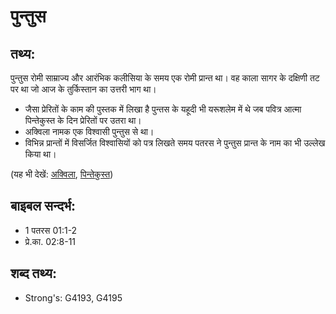 # पुन्तुस #

## तथ्य: ##

पुन्तुस रोमी साम्राज्य और आरंभिक कलीसिया के समय एक रोमी प्रान्त था। वह काला सागर के दक्षिणी तट पर था जो आज के तुर्किस्तान का उत्तरी भाग था।

* जैसा प्रेरितों के काम की पुस्तक में लिखा है पुन्तस के यहूदी भी यरूशलेम में थे जब पवित्र आत्मा पिन्तेकुस्त के दिन प्रेरितों पर उतरा था।
* अक्विला नामक एक विश्वासी पुन्तुस से था।
* विभिन्न प्रान्तों में विसर्जित विश्वासियों को पत्र लिखते समय पतरस ने पुन्तुस प्रान्त के नाम का भी उल्लेख किया था।

(यह भी देखें: [अक्विला](../aquila.md), [पिन्तेकुस्त](../pentecost.md)) 

## बाइबल सन्दर्भ: ##

* 1 पतरस 01:1-2
* प्रे.का. 02:8-11

## शब्द तथ्य: ##

* Strong's: G4193, G4195

